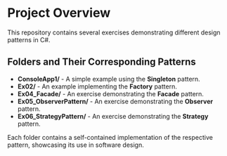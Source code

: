 # Project Overview

This repository contains several exercises demonstrating different design patterns in C#.

## Folders and Their Corresponding Patterns

- **ConsoleApp1/** - A simple example using the **Singleton** pattern.
- **Ex02/** - An example implementing the **Factory** pattern.
- **Ex04_Facade/** - An exercise demonstrating the **Facade** pattern.
- **Ex05_ObserverPattern/** - An exercise demonstrating the **Observer** pattern.
- **Ex06_StrategyPattern/** - An exercise demonstrating the **Strategy** pattern.

Each folder contains a self-contained implementation of the respective pattern, showcasing its use in software design.
